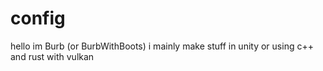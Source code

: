 # config
hello im Burb (or BurbWithBoots)
i mainly make stuff in unity or using c++ and rust with vulkan
